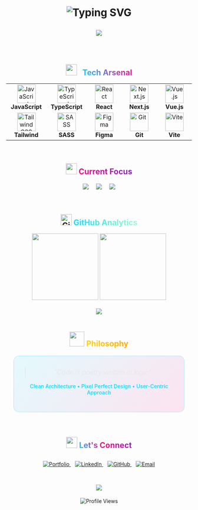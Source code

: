
<div align="center">
  <h1>
    <img src="https://readme-typing-svg.herokuapp.com?font=Inter&weight=400&size=32&duration=3000&pause=1000&color=00D9FF&center=true&vCenter=true&width=500&lines=Hi%2C+I'm+Abdurahman+%F0%9F%91%8B;Frontend+Engineer;Building+Digital+Dreams" alt="Typing SVG" />
  </h1>
  
  <div style="margin: 30px 0;">
    <img src="https://img.shields.io/badge/Status-Available_for_Work-00D9FF?style=for-the-badge&labelColor=0A0E27&logo=rocket&logoColor=00D9FF" />
  </div>
</div>

<br />

<div align="center">
  <h2>
    <img src="https://media.giphy.com/media/iY8CRBdQXODJSCERIr/giphy.gif" width="30px" style="margin-right: 10px;">
    <span style="background: linear-gradient(45deg, #00D9FF, #FF0080); -webkit-background-clip: text; -webkit-text-fill-color: transparent;">
      Tech Arsenal
    </span>
  </h2>
</div>

<div align="center">
  <table>
    <tr>
      <td align="center" width="100">
        <img src="https://skillicons.dev/icons?i=js" width="50" height="50" alt="JavaScript"/>
        <br><strong>JavaScript</strong>
      </td>
      <td align="center" width="100">
        <img src="https://skillicons.dev/icons?i=ts" width="50" height="50" alt="TypeScript"/>
        <br><strong>TypeScript</strong>
      </td>
      <td align="center" width="100">
        <img src="https://skillicons.dev/icons?i=react" width="50" height="50" alt="React"/>
        <br><strong>React</strong>
      </td>
      <td align="center" width="100">
        <img src="https://skillicons.dev/icons?i=nextjs" width="50" height="50" alt="Next.js"/>
        <br><strong>Next.js</strong>
      </td>
      <td align="center" width="100">
        <img src="https://skillicons.dev/icons?i=vue" width="50" height="50" alt="Vue.js"/>
        <br><strong>Vue.js</strong>
      </td>
    </tr>
    <tr>
      <td align="center" width="100">
        <img src="https://skillicons.dev/icons?i=tailwind" width="50" height="50" alt="Tailwind CSS"/>
        <br><strong>Tailwind</strong>
      </td>
      <td align="center" width="100">
        <img src="https://skillicons.dev/icons?i=sass" width="50" height="50" alt="SASS"/>
        <br><strong>SASS</strong>
      </td>
      <td align="center" width="100">
        <img src="https://skillicons.dev/icons?i=figma" width="50" height="50" alt="Figma"/>
        <br><strong>Figma</strong>
      </td>
      <td align="center" width="100">
        <img src="https://skillicons.dev/icons?i=git" width="50" height="50" alt="Git"/>
        <br><strong>Git</strong>
      </td>
      <td align="center" width="100">
        <img src="https://skillicons.dev/icons?i=vite" width="50" height="50" alt="Vite"/>
        <br><strong>Vite</strong>
      </td>
    </tr>
  </table>
</div>

<br />

<div align="center">
  <h2>
    <img src="https://media.giphy.com/media/WUlplcMpOCEmTGBtBW/giphy.gif" width="30">
    <span style="background: linear-gradient(45deg, #FF0080, #7928CA); -webkit-background-clip: text; -webkit-text-fill-color: transparent;">
      Current Focus
    </span>
  </h2>
  
  <div style="display: flex; justify-content: center; gap: 20px; margin: 20px 0;">
    <img src="https://img.shields.io/badge/React_18-20232A?style=for-the-badge&logo=react&logoColor=61DAFB&labelColor=20232A" />
    <img src="https://img.shields.io/badge/Server_Components-000000?style=for-the-badge&logo=next.js&logoColor=white&labelColor=000000" />
    <img src="https://img.shields.io/badge/Web_Performance-FF6B6B?style=for-the-badge&logo=lighthouse&logoColor=white&labelColor=FF6B6B" />
  </div>
</div>

<br />

<div align="center">
  <h2>
    <img src="https://media.giphy.com/media/W5eoZHPpUx9sapR0eu/giphy.gif" width="30px" alt="Git">
    <span style="background: linear-gradient(45deg, #12D8FA, #A6FFCB); -webkit-background-clip: text; -webkit-text-fill-color: transparent;">
      GitHub Analytics
    </span>
  </h2>
</div>

<div align="center">
  <img height="180em" src="https://github-readme-stats.vercel.app/api?username=abdurahman&show_icons=true&theme=tokyonight&include_all_commits=true&count_private=true&hide_border=true&bg_color=0D1117&title_color=00D9FF&text_color=FFFFFF&icon_color=FF0080"/>
  <img height="180em" src="https://github-readme-stats.vercel.app/api/top-langs/?username=abdurahman&layout=compact&langs_count=8&theme=tokyonight&hide_border=true&bg_color=0D1117&title_color=00D9FF&text_color=FFFFFF"/>
</div>

<div align="center" style="margin-top: 20px;">
  <img src="https://github-readme-streak-stats.herokuapp.com/?user=abdurahman&theme=tokyonight&hide_border=true&background=0D1117&ring=00D9FF&fire=FF0080&currStreakLabel=FFFFFF" />
</div>

<br />

<div align="center">
  <h2>
    <img src="https://media.giphy.com/media/LnQjpWaON8nhr21vNW/giphy.gif" width="40">
    <span style="background: linear-gradient(45deg, #FFD700, #FFA500); -webkit-background-clip: text; -webkit-text-fill-color: transparent;">
      Philosophy
    </span>
  </h2>
  
  <div style="background: linear-gradient(135deg, rgba(0,217,255,0.1), rgba(255,0,128,0.1)); border-radius: 15px; padding: 30px; margin: 20px; border: 1px solid rgba(0,217,255,0.3);">
    <blockquote style="font-size: 18px; font-weight: 300; line-height: 1.6; color: #E6E6E6; margin: 0;">
      <em>"Code is poetry written in logic"</em>
    </blockquote>
    <p style="margin-top: 15px; color: #00D9FF; font-weight: 500;">
      Clean Architecture • Pixel Perfect Design • User-Centric Approach
    </p>
  </div>
</div>

<br />

<div align="center">
  <h2>
    <img src="https://media.giphy.com/media/j2pOGeGYKe2xCCKwfi/giphy.gif" width="30">
    <span style="background: linear-gradient(45deg, #00D9FF, #FF0080, #7928CA); -webkit-background-clip: text; -webkit-text-fill-color: transparent;">
      Let's Connect
    </span>
  </h2>
  
  <div style="margin: 30px 0;">
    <a href="https://abdurahman.dev" target="_blank">
      <img src="https://img.shields.io/badge/Portfolio-00D9FF?style=for-the-badge&logo=google-chrome&logoColor=white&labelColor=0A0E27" alt="Portfolio"/>
    </a>
    &nbsp;&nbsp;
    <a href="https://linkedin.com/in/abdurahman-dev" target="_blank">
      <img src="https://img.shields.io/badge/LinkedIn-0077B5?style=for-the-badge&logo=linkedin&logoColor=white&labelColor=0A0E27" alt="LinkedIn"/>
    </a>
    &nbsp;&nbsp;
    <a href="https://github.com/abdurahman" target="_blank">
      <img src="https://img.shields.io/badge/GitHub-181717?style=for-the-badge&logo=github&logoColor=white&labelColor=0A0E27" alt="GitHub"/>
    </a>
    &nbsp;&nbsp;
    <a href="mailto:hello@abdurahman.dev">
      <img src="https://img.shields.io/badge/Email-FF0080?style=for-the-badge&logo=gmail&logoColor=white&labelColor=0A0E27" alt="Email"/>
    </a>
  </div>
</div>

<br />

<div align="center">
  <img src="https://capsule-render.vercel.app/api?type=waving&color=gradient&customColorList=12&height=100&section=footer&text=Thanks%20for%20visiting!&fontSize=16&fontColor=fff&animation=twinkling"/>
</div>

<div align="center" style="margin-top: 20px;">
  <img src="https://komarev.com/ghpvc/?username=abdurahman&style=for-the-badge&color=00D9FF&labelColor=0A0E27" alt="Profile Views"/>
</div>
